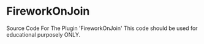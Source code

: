 FireworkOnJoin
==============

Source Code For The Plugin 'FireworkOnJoin'
This code should be used for educational purposely ONLY.
